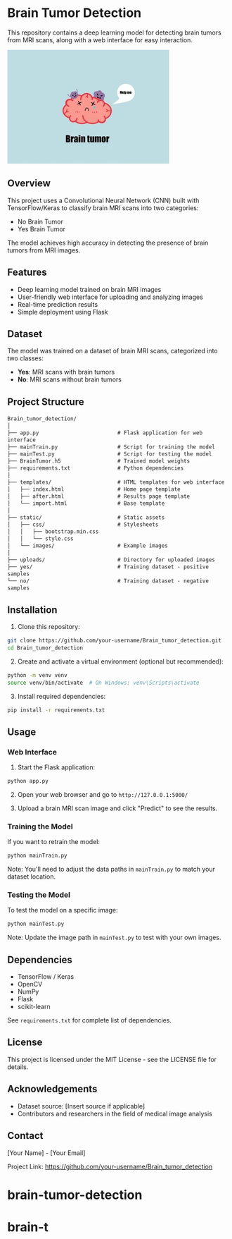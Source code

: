 # Brain Tumor Detection

This repository contains a deep learning model for detecting brain tumors from MRI scans, along with a web interface for easy interaction.

![Brain Tumor Detection](static/1.jpg)

## Overview

This project uses a Convolutional Neural Network (CNN) built with TensorFlow/Keras to classify brain MRI scans into two categories:

- No Brain Tumor
- Yes Brain Tumor

The model achieves high accuracy in detecting the presence of brain tumors from MRI images.

## Features

- Deep learning model trained on brain MRI images
- User-friendly web interface for uploading and analyzing images
- Real-time prediction results
- Simple deployment using Flask

## Dataset

The model was trained on a dataset of brain MRI scans, categorized into two classes:

- **Yes**: MRI scans with brain tumors
- **No**: MRI scans without brain tumors

## Project Structure

```
Brain_tumor_detection/
│
├── app.py                         # Flask application for web interface
├── mainTrain.py                   # Script for training the model
├── mainTest.py                    # Script for testing the model
├── BrainTumor.h5                  # Trained model weights
├── requirements.txt               # Python dependencies
│
├── templates/                     # HTML templates for web interface
│   ├── index.html                 # Home page template
│   ├── after.html                 # Results page template
│   └── import.html                # Base template
│
├── static/                        # Static assets
│   ├── css/                       # Stylesheets
│   │   ├── bootstrap.min.css
│   │   └── style.css
│   └── images/                    # Example images
│
├── uploads/                       # Directory for uploaded images
├── yes/                           # Training dataset - positive samples
└── no/                            # Training dataset - negative samples
```

## Installation

1. Clone this repository:

```bash
git clone https://github.com/your-username/Brain_tumor_detection.git
cd Brain_tumor_detection
```

2. Create and activate a virtual environment (optional but recommended):

```bash
python -m venv venv
source venv/bin/activate  # On Windows: venv\Scripts\activate
```

3. Install required dependencies:

```bash
pip install -r requirements.txt
```

## Usage

### Web Interface

1. Start the Flask application:

```bash
python app.py
```

2. Open your web browser and go to `http://127.0.0.1:5000/`

3. Upload a brain MRI scan image and click "Predict" to see the results.

### Training the Model

If you want to retrain the model:

```bash
python mainTrain.py
```

Note: You'll need to adjust the data paths in `mainTrain.py` to match your dataset location.

### Testing the Model

To test the model on a specific image:

```bash
python mainTest.py
```

Note: Update the image path in `mainTest.py` to test with your own images.

## Dependencies

- TensorFlow / Keras
- OpenCV
- NumPy
- Flask
- scikit-learn

See `requirements.txt` for complete list of dependencies.

## License

This project is licensed under the MIT License - see the LICENSE file for details.

## Acknowledgements

- Dataset source: [Insert source if applicable]
- Contributors and researchers in the field of medical image analysis

## Contact

[Your Name] - [Your Email]

Project Link: https://github.com/your-username/Brain_tumor_detection
# brain-tumor-detection
# brain-t